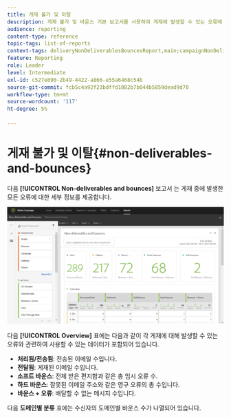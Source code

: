 ```yaml
---
title: 게재 불가 및 이탈
description: 게재 불가 및 바운스 기본 보고서를 사용하여 게재에 발생할 수 있는 오류에 대해 알아봅니다.
audience: reporting
content-type: reference
topic-tags: list-of-reports
context-tags: deliveryNonDeliverablesBouncesReport,main;campaignNonDeliverablesBouncesReport,main;programNonDeliverablesBouncesReport,main
feature: Reporting
role: Leader
level: Intermediate
exl-id: c527e890-2b49-4422-a866-e55a6468c54b
source-git-commit: fcb5c4a92f23bdffd1082b7b044b5859dead9d70
workflow-type: tm+mt
source-wordcount: '117'
ht-degree: 5%

---
```


# 게재 불가 및 이탈{#non-deliverables-and-bounces}

다음 **[!UICONTROL Non-deliverables and bounces]** 보고서 는 게재 중에 발생한 모든 오류에 대한 세부 정보를 제공합니다.

![](assets/delivery_reports_7.png)

다음 **[!UICONTROL Overview]** 표에는 다음과 같이 각 게재에 대해 발생할 수 있는 오류와 관련하여 사용할 수 있는 데이터가 포함되어 있습니다.

* **처리됨/전송됨**: 전송된 이메일 수입니다.
* **전달됨**: 게재된 이메일 수입니다.
* **소프트 바운스**: 전체 받은 편지함과 같은 총 임시 오류 수.
* **하드 바운스**: 잘못된 이메일 주소와 같은 영구 오류의 총 수입니다.
* **바운스 + 오류**: 배달할 수 없는 메시지 수입니다.

다음 **도메인별 분류** 표에는 수신자의 도메인별 바운스 수가 나열되어 있습니다.
